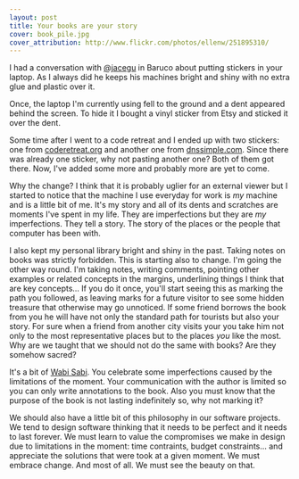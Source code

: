 ```yaml
---
layout: post
title: Your books are your story
cover: book_pile.jpg
cover_attribution: http://www.flickr.com/photos/ellenw/251895310/
---
```


I had a conversation with [@jacegu](https://twitter.com/jacegu) in Baruco about putting stickers in your laptop. As I always did he keeps his machines bright and shiny with no extra glue and plastic over it. 

Once, the laptop I'm currently using fell to the ground and a dent appeared behind the screen. To hide it I bought a vinyl sticker from Etsy and sticked it over the dent.

Some time after I went to a code retreat and I ended up with two stickers: one from [coderetreat.org](http://coderetreat.org) and another one from  [dnssimple.com](https://dnsimple.com). Since there was already one sticker,  why not pasting another one? Both of them got there. Now, I've added some more  and probably more are yet to come. 

Why the change? I think that it is probably uglier for an external viewer but I started to notice that the machine I use everyday for work is *my* machine and is a little bit of me. It's my story and all of its dents and scratches are moments I've spent in my life. They are imperfections but they are *my* imperfections. They tell a story. The story of the places or the people that computer has been with.

I also kept my personal library bright and shiny in the past. Taking notes on books was strictly forbidden. This is starting also to change. I'm going the other way round. I'm taking notes, writing comments, pointing other examples or related concepts in the margins, underlining things I think that are key concepts...  If you do it once, you'll start seeing this as marking the path you followed, as leaving marks for a future visitor to see some hidden treasure that otherwise may go unnoticed. If some friend borrows the book from you he will have not only the standard path for tourists but also your story. For sure when a friend from another city visits your you take him not only to the most representative places but to the places *you* like the most. Why are we taught that we should not do the same with books? Are they somehow sacred?

It's a bit of [Wabi Sabi](http://en.wikipedia.org/wiki/Wabi-sabi). You celebrate some imperfections caused by the limitations of the moment. Your communication with the author is limited so you can only write annotations to the book. Also you must know that the purpose of the book is not lasting indefinitely so, why not marking it?

We should also have a little bit of this philosophy in our software projects. We tend to design software thinking that it needs to be perfect and it needs to last forever. We must learn to value the compromises we make in design due to limitations in the moment: time contraints, budget constraints... and appreciate the solutions that were took at a given moment. We must embrace change. And most of all. We must see the beauty on that. 
